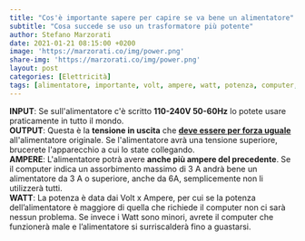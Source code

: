 ```yaml
---
title: "Cos'è importante sapere per capire se va bene un alimentatore"
subtitle: "Cosa succede se uso un trasformatore più potente"
author: Stefano Marzorati
date: 2021-01-21 08:15:00 +0200
image: 'https://marzorati.co/img/power.png'
share-img: 'https://marzorati.co/img/power.png'
layout: post
categories: [Elettricità]
tags: [alimentatore, importante, volt, ampere, watt, potenza, computer, trasformatore]
---
```

**INPUT**: Se sull'alimentatore c'è scritto **110-240V 50-60Hz** lo potete usare praticamente in tutto il mondo.   
**OUTPUT**: Questa è la **tensione in uscita** che **<u>deve essere per forza uguale</u>** all'alimentatore originale. Se l'alimentatore avrà una tensione superiore, brucerete l'apparecchio a cui lo state collegando.   
**AMPERE**: L'alimentatore potrà avere **anche più ampere del precedente**. Se il computer indica un assorbimento massimo di 3 A andrà bene un alimentatore da 3 A o superiore, anche da 6A, semplicemente non li utilizzerà tutti.   
**WATT**: La potenza è data dai Volt x Ampere, per cui se la potenza dell’alimentatore è maggiore di quella che richiede il computer non ci sarà nessun problema. Se invece i Watt sono minori, avrete il computer che funzionerà male e l’alimentatore si surriscalderà fino a guastarsi.   